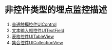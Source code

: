 # 非控件类型的埋点监控描述

1. [普通触摸控件UIControl](uicontrol.md)
2. [文本输入框控件UITextField](uitextfield.md)
3. [表格控件UITableView](uitableview.md)
4. [集合控件UICollectionView](uicollectionview.md)

